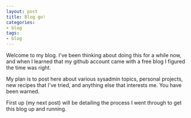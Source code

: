 ```yaml
---
layout: post
title: Blog go!
categories:
- blog
tags:
- blog
---
```


Welcome to my blog.  I've been thinking about doing this for a while now, and when I learned that my github account came with a free blog I figured the time was right.

My plan is to post here about various sysadmin topics, personal projects, new recipes that I've tried, and anything else that interests me.  You have been warned.

First up (my next post) will be detailing the process I went through to get this blog up and running.

